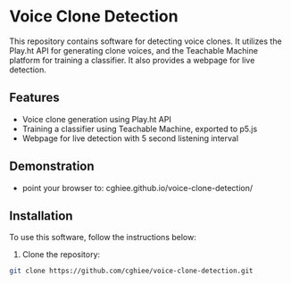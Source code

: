 # Voice Clone Detection

This repository contains software for detecting voice clones. It utilizes the Play.ht API for generating clone voices, and the Teachable Machine platform for training a classifier. It also provides a webpage for live detection.

## Features

- Voice clone generation using Play.ht API
- Training a classifier using Teachable Machine, exported to p5.js
- Webpage for live detection with 5 second listening interval

## Demonstration

- point your browser to:
  cghiee.github.io/voice-clone-detection/

## Installation

To use this software, follow the instructions below:

1. Clone the repository:

```bash
git clone https://github.com/cghiee/voice-clone-detection.git

